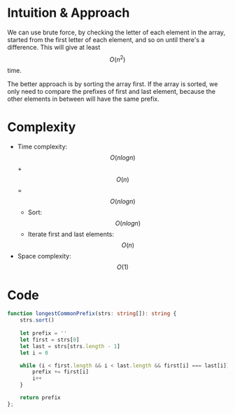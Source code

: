 # Intuition & Approach
We can use brute force, by checking the letter of each element in the array, started from the first letter of each element, and so on until there's a difference. This will give at least $$O(n^2)$$ time.

The better approach is by sorting the array first. If the array is sorted, we only need to compare the prefixes of first and last element, because the other elements in between will have the same prefix.

# Complexity
- Time complexity: $$O(n log n)$$ + $$O(n)$$ = $$O(n log n)$$ 
    - Sort: $$O(n log n)$$
    - Iterate first and last elements: $$O(n)$$
- Space complexity: $$O(1)$$

# Code
```ts
function longestCommonPrefix(strs: string[]): string {
    strs.sort()
    
    let prefix = ''
    let first = strs[0]
    let last = strs[strs.length - 1]
    let i = 0

    while (i < first.length && i < last.length && first[i] === last[i]) {
        prefix += first[i]
        i++
    }

    return prefix
};
```